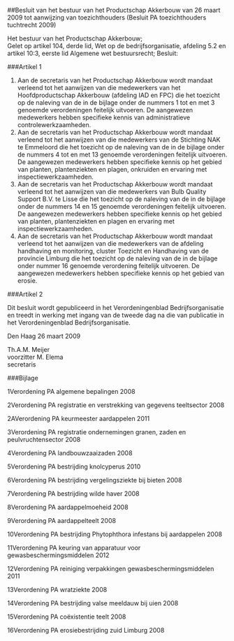 <meta http-equiv='Content-Type' content='text/html; charset=utf-8' />

##Besluit van het bestuur van het Productschap Akkerbouw van 26 maart 2009 tot aanwijzing van toezichthouders (Besluit PA toezichthouders tuchtrecht 2009)

Het bestuur van het Productschap Akkerbouw;  
Gelet op artikel 104, derde lid, Wet op de bedrijfsorganisatie, afdeling 5.2 en artikel 10:3, eerste lid Algemene wet bestuursrecht;
Besluit:    

###Artikel 1 

1. Aan de secretaris van het Productschap Akkerbouw wordt mandaat verleend tot het aanwijzen van die medewerkers van het Hoofdproductschap Akkerbouw (afdeling IAD en FPC) die het toezicht op de naleving van de in de bijlage onder de nummers 1 tot en met 3 genoemde verordeningen feitelijk uitvoeren. De aangewezen medewerkers hebben specifieke kennis van administratieve controlewerkzaamheden. 
2. Aan de secretaris van het Productschap Akkerbouw wordt mandaat verleend tot het aanwijzen van die medewerkers van de Stichting NAK te Emmeloord die het toezicht op de naleving van de in de bijlage onder de nummers 4 tot en met 13 genoemde verordeningen feitelijk uitvoeren. De aangewezen medewerkers hebben specifieke kennis op het gebied van planten, plantenziekten en plagen, onkruiden en ervaring met inspectiewerkzaamheden. 
3. Aan de secretaris van het Productschap Akkerbouw wordt mandaat verleend tot het aanwijzen van die medewerkers van Bulb Quality Support B.V. te Lisse die het toezicht op de naleving van de in de bijlage onder de nummers 14 en 15 genoemde verordeningen feitelijk uitvoeren. De aangewezen medewerkers hebben specifieke kennis op het gebied van planten, plantenziekten en plagen en ervaring met inspectiewerkzaamheden. 
4. Aan de secretaris van het Productschap Akkerbouw wordt mandaat verleend tot het aanwijzen van die medewerkers van de afdeling handhaving en monitoring, cluster Toezicht en Handhaving van de provincie Limburg die het toezicht op de naleving van de in de bijlage onder nummer 16 genoemde verordening feitelijk uitvoeren. De aangewezen medewerkers hebben specifieke kennis op het gebied van erosie. 

###Artikel 2 

Dit besluit wordt gepubliceerd in het Verordeningenblad Bedrijfsorganisatie en treedt in werking met ingang van de tweede dag na die van publicatie in het Verordeningenblad Bedrijfsorganisatie. 

Den Haag 
26 maart 2009   

Th.A.M. Meijer  
voorzitter 
M. Elema  
secretaris   

###Bijlage 

1Verordening PA algemene bepalingen 2008 

2Verordening PA registratie en verstrekking van gegevens teeltsector 2008

2AVerordening PA keurmeester aardappelen 2011 

3Verordening PA registratie ondernemingen granen, zaden en peulvruchtensector 2008 

4Verordening PA landbouwzaaizaden 2008 

5Verordening PA bestrijding knolcyperus 2010 

6Verordening PA bestrijding vergelingsziekte bij bieten 2008 

7Verordening PA bestrijding wilde haver 2008 

8Verordening PA aardappelmoeheid 2008 

9Verordening PA aardappelteelt 2008 

10Verordening PA bestrijding Phytophthora infestans bij aardappelen 2008 

11Verordening PA keuring van apparatuur voor gewasbeschermingsmiddelen 2012 

12Verordening PA reiniging verpakkingen gewasbeschermingsmiddelen 2011 

13Verordening PA wratziekte 2008 

14Verordening PA bestrijding valse meeldauw bij uien 2008 

15Verordening PA coëxistentie teelt 2008 

16Verordening PA erosiebestrijding zuid Limburg 2008 
